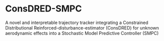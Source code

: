 # ConsDRED-SMPC
A novel and interpretable trajectory tracker integrating a Constrained Distributional Reinforced-disturbance-estimator (ConsDRED) for unknown aerodynamic effects into a Stochastic Model Predictive Controller (SMPC)
